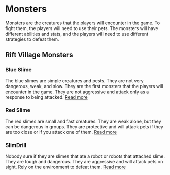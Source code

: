 # Monsters

Monsters are the creatures that the players will encounter in the game. To fight them, the players will need to use their pets. The monsters will have different abilities and stats, and the players will need to use different strategies to defeat them.

## Rift Village Monsters

### Blue Slime

The blue slimes are simple creatures and pests. They are not very dangerous, weak, and slow. They are the first monsters that the players will encounter in the game. They are not aggressive and attack only as a response to being attacked. [Read more](blue_slime_page)

### Red Slime

The red slimes are small and fast creatures. They are weak alone, but they can be dangerous in groups. They are protective and will attack pets if they are too close or if you attack one of them. [Read more](red_slime_page)

### SlimDrill

Nobody sure if they are slimes that ate a robot or robots that attached slime. They are tough and dangerous. They are aggressive and will attack pets on sight. Rely on the environment to defeat them. [Read more](slimdrill_page)